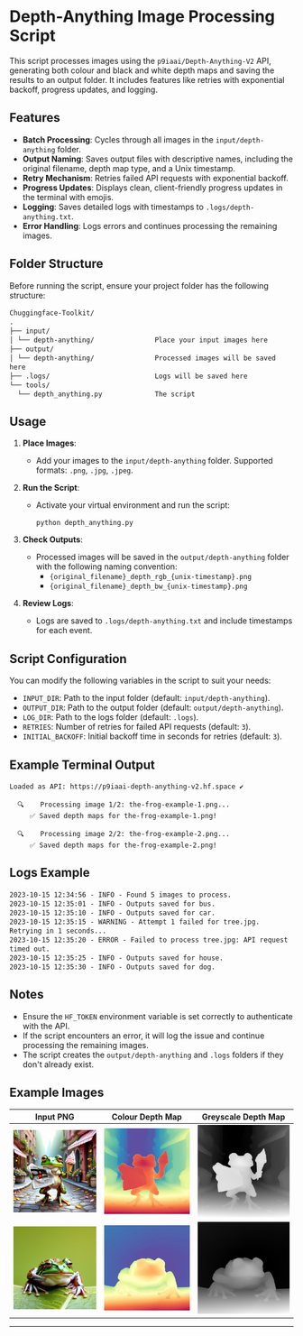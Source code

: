 # Depth-Anything Image Processing Script

This script processes images using the `p9iaai/Depth-Anything-V2` API, generating both colour and black and white depth maps and saving the results to an output folder. It includes features like retries with exponential backoff, progress updates, and logging.

## Features

- **Batch Processing**: Cycles through all images in the `input/depth-anything` folder.
- **Output Naming**: Saves output files with descriptive names, including the original filename, depth map type, and a Unix timestamp.
- **Retry Mechanism**: Retries failed API requests with exponential backoff.
- **Progress Updates**: Displays clean, client-friendly progress updates in the terminal with emojis.
- **Logging**: Saves detailed logs with timestamps to `.logs/depth-anything.txt`.
- **Error Handling**: Logs errors and continues processing the remaining images.

## Folder Structure

Before running the script, ensure your project folder has the following structure:

```text
Chuggingface-Toolkit/
.
├── input/
│ └── depth-anything/               Place your input images here
├── output/
│ └── depth-anything/               Processed images will be saved here
├── .logs/                          Logs will be saved here
└── tools/
  └── depth_anything.py             The script
```

## Usage

1. **Place Images**:
   - Add your images to the `input/depth-anything` folder. Supported formats: `.png`, `.jpg`, `.jpeg`.

2. **Run the Script**:
   - Activate your virtual environment and run the script:

     ```terminal
     python depth_anything.py
     ```

3. **Check Outputs**:
   - Processed images will be saved in the `output/depth-anything` folder with the following naming convention:
     - `{original_filename}_depth_rgb_{unix-timestamp}.png`
     - `{original_filename}_depth_bw_{unix-timestamp}.png`

4. **Review Logs**:
   - Logs are saved to `.logs/depth-anything.txt` and include timestamps for each event.

## Script Configuration

You can modify the following variables in the script to suit your needs:

- `INPUT_DIR`: Path to the input folder (default: `input/depth-anything`).
- `OUTPUT_DIR`: Path to the output folder (default: `output/depth-anything`).
- `LOG_DIR`: Path to the logs folder (default: `.logs`).
- `RETRIES`: Number of retries for failed API requests (default: `3`).
- `INITIAL_BACKOFF`: Initial backoff time in seconds for retries (default: `3`).

## Example Terminal Output

```terminal
Loaded as API: https://p9iaai-depth-anything-v2.hf.space ✔

  🔍    Processing image 1/2: the-frog-example-1.png...
     ✅ Saved depth maps for the-frog-example-1.png!

  🔍    Processing image 2/2: the-frog-example-2.png...
     ✅ Saved depth maps for the-frog-example-2.png!
```

## Logs Example

```text
2023-10-15 12:34:56 - INFO - Found 5 images to process.
2023-10-15 12:35:01 - INFO - Outputs saved for bus.
2023-10-15 12:35:10 - INFO - Outputs saved for car.
2023-10-15 12:35:15 - WARNING - Attempt 1 failed for tree.jpg. Retrying in 1 seconds...
2023-10-15 12:35:20 - ERROR - Failed to process tree.jpg: API request timed out.
2023-10-15 12:35:25 - INFO - Outputs saved for house.
2023-10-15 12:35:30 - INFO - Outputs saved for dog.
```

## Notes

- Ensure the `HF_TOKEN` environment variable is set correctly to authenticate with the API.
- If the script encounters an error, it will log the issue and continue processing the remaining images.
- The script creates the `output/depth-anything` and `.logs` folders if they don't already exist.

## Example Images

| Input PNG | Colour Depth Map | Greyscale Depth Map |
| :-: | :-: | :-: |
| <img src=".assets/the-frog-example-1.png" width="256"> | <img src=".assets/the-frog-example-1_depth_rgb_1738074635.png" width="256"> | <img src=".assets/the-frog-example-1_depth_bw_1738074635.png" width="256"> |
| <img src=".assets/the-frog-example-2.png" width="256"> | <img src=".assets/the-frog-example-2_depth_rgb_1738074645.png" width="256"> | <img src=".assets/the-frog-example-2_depth_bw_1738074645.png" width="256"> |

---
